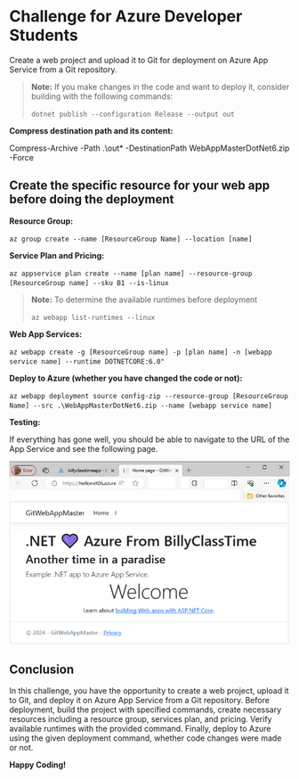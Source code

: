 # Challenge for Azure Developer Students
Create a web project and upload it to Git for deployment on Azure App Service from a Git repository.

> **Note:** If you make changes in the code and want to deploy it, consider building with the following commands:
>
> `dotnet publish --configuration Release --output out`

**Compress destination path and its content:**

Compress-Archive -Path .\out\* -DestinationPath WebAppMasterDotNet6.zip -Force

## Create the specific resource for your web app before doing the deployment

**Resource Group:**

`az group create --name [ResourceGroup Name] --location [name]`

**Service Plan and Pricing:**

`az appservice plan create --name [plan name] --resource-group [ResourceGroup name] --sku B1 --is-linux`

> **Note:** To determine the available runtimes before deployment
>
> `az webapp list-runtimes --linux`

**Web App Services:**

`az webapp create -g [ResourceGroup name] -p [plan name] -n [webapp service name] --runtime DOTNETCORE:6.0"`

**Deploy to Azure (whether you have changed the code or not):**

`az webapp deployment source config-zip --resource-group [ResourceGroup Name] --src .\WebAppMasterDotNet6.zip --name [webapp service name]`

**Testing:**

If everything has gone well, you should be able to navigate to the URL of the App Service and see the following page.

![](img/01.png)

## Conclusion

In this challenge, you have the opportunity to create a web project, upload it to Git, and deploy it on Azure App Service from a Git repository. Before deployment, build the project with specified commands, create necessary resources including a resource group, services plan, and pricing. Verify available runtimes with the provided command. Finally, deploy to Azure using the given deployment command, whether code changes were made or not.

**Happy Coding!**